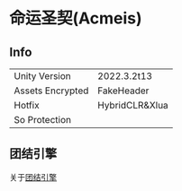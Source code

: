 # 命运圣契(Acmeis)

## Info

| | |
| - | - |
| Unity Version | 2022.3.2t13 |
| Assets Encrypted | FakeHeader |
| Hotfix | HybridCLR&Xlua |
| So Protection | |

## 团结引擎

关于[团结引擎](../Tuanjie/Tuanjie.md)